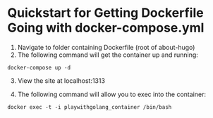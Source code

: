 # Quickstart for Getting Dockerfile Going with docker-compose.yml

1. Navigate to folder containing Dockerfile (root of about-hugo)
2. The following command will get the container up and running:

```
docker-compose up -d
```

3. View the site at localhost:1313

4. The following command will allow you to exec into the container:

```
docker exec -t -i playwithgolang_container /bin/bash
```

